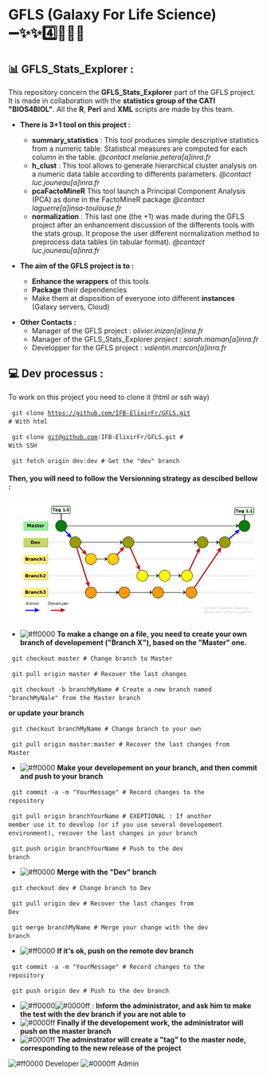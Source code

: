 # GFLS (Galaxy For Life Science)  :heavy_minus_sign::sparkles::sparkles::four::herb::microscope::heavy_minus_sign:

##  :bar_chart: GFLS_Stats_Explorer :

This repository concern the **GFLS_Stats_Explorer** part of the GFLS project.
It is made in collaboration with the **statistics group of the CATI "BIOS4BIOL"**.
All the **R**, **Perl** and **XML** scripts are made by this team.

* __There is 3+1 tool on this project :__
  - **summary_statistics** : This tool produces simple descriptive statistics from a numeric table. Statistical measures are computed for each column in the table. *@contact melanie.petera[a]inra.fr*
  - **h_clust** : This tool allows to generate hierarchical cluster analysis on a numeric data table according to differents parameters. *@contact luc.jouneau[a]inra.fr*
  - **pcaFactoMineR** This tool launch a Principal Component Analysis (PCA) as done in the FactoMineR package *@contact laguerre[a]insa-toulouse.fr*
  - **normalization** : This last one (the +1) was made during the GFLS project after an enhancement discussion of the differents tools with the stats group. It propose the user different normalization method to preprocess data tables (in tabular format). *@contact luc.jouneau[a]inra.fr*

* __The aim of the GFLS project is to :__
  - **Enhance the wrappers** of this tools
  - **Package** their dependencies
  - Make them at disposition of everyone into different **instances** (Galaxy servers, Cloud)

- __Other Contacts :__
  - Manager of the GFLS project : *olivier.inizan[a]inra.fr*
  - Manager of the GFLS_Stats_Explorer *project : sarah.maman[a]inra.fr*
  - Developper for the GFLS project : *valentin.marcon[a]inra.fr*

##  :computer: Dev processus :

To work on this project you need to clone it (html or ssh way)

<code> git clone https://github.com/IFB-ElixirFr/GFLS.git # With html</code>

<code> git clone git@github.com:IFB-ElixirFr/GFLS.git     # With SSH</code>

<code> git fetch origin dev:dev # Get the "dev" branch</code>


#### Then, you will need to **follow the Versionning strategy** as descibed bellow :

![VersionningStrat](./Doc/VersionningStrat.bmp)

- ![#ff0000](https://placehold.it/10/ff0000/000000?text=+) **To make a change on a file, you need to create your own branch of developement ("Branch X"), based on the "Master" one.**

<code> git checkout master           # Change branch to Master</code>

<code> git pull origin master        # Recover the last changes</code>

<code> git checkout -b branchMyName  # Create a new branch named "branchMyNale" from the Master branch</code>

**or update your branch**

<code> git checkout branchMyName      # Change branch to your own </code>

<code> git pull origin master:master # Recover the last changes from Master</code>

- ![#ff0000](https://placehold.it/10/ff0000/000000?text=+) **Make your developement on your branch, and then commit and push to your branch**

<code> git commit -a -m "YourMessage" # Record changes to the repository</code>

<code> git pull origin branchYourName # EXEPTIONAL : If another member use it to develop (or if you use several developement environment), recover the last changes in your branch </code>

<code> git push origin branchYourName # Push to the dev branch</code>

- ![#ff0000](https://placehold.it/10/ff0000/000000?text=+) **Merge with the "Dev" branch**

<code> git checkout dev       # Change branch to Dev</code>

<code> git pull origin dev    # Recover the last changes from Dev</code>

<code> git merge branchMyName # Merge your change with the dev branch</code>

- ![#ff0000](https://placehold.it/10/ff0000/000000?text=+) **If it's ok, push on the remote dev branch**

<code> git commit -a -m "YourMessage" # Record changes to the repository</code>

<code> git push origin dev            # Push to the dev branch</code>

- ![#ff0000](https://placehold.it/10/ff0000/000000?text=+)![#0000ff](https://placehold.it/10/0000ff/000000?text=+) : **Inform the administrator, and ask him to make the test with the dev branch if you are not able to**
- ![#0000ff](https://placehold.it/10/0000ff/000000?text=+) **Finally if the developement work, the administrator will push on the master branch**
- ![#0000ff](https://placehold.it/10/0000ff/000000?text=+) **The adminstrator will create a "tag" to the master node, corresponding to the new release of the project**

![#ff0000](https://placehold.it/10/ff0000/000000?text=+) Developer ![#0000ff](https://placehold.it/10/0000ff/000000?text=+) Admin





